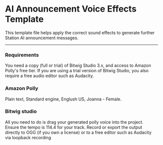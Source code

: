 # AI Announcement Voice Effects Template
This template file helps apply the correct sound effects to generate further Station AI announcement messages.

---

### Requirements
You need a copy (full or trial) of Bitwig Studio 3.x, and access to Amazon Polly's free tier. If you are using a trial version of Bitwig Studio, you also require a free audio editor such as Audacity.


### Amazon Polly
Plain text, Standard engine, Englush US, Joanna - Female.


### Bitwig studio
All you need to do is drag your generated polly voice into the project.
Ensure the tempo is 114.4 for your track.
Record or export the output directly to OGG (if you own a license) or to a free editor such as Audacity via loopback recording
